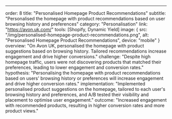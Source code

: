 ---
order: 8
title: "Personalised Homepage Product Recommendations"
subtitle: "Personalised the homepage with product recommendations based on user browsing history and preferences"
category: "Personalisation"
link: "https://avon.uk.com/"
tools: [Shopify, Dynamic Yield]
image: {
    src: "/img/personalised-homepage-product-recommendations.png",
    alt: "Personalised Homepage Product Recommendations",
    device: "mobile"
}
overview: "On Avon UK, personalised the homepage with product suggestions based on browsing history. Tailored recommendations increase engagement and drive higher conversions."
challenge: "Despite high homepage traffic, users were not discovering products that matched their preferences, leading to lower engagement and conversion rates."
hypothesis: "Personalising the homepage with product recommendations based on users' browsing history or preferences will increase engagement and drive higher conversion rates."
implementation: "Implemented personalised product suggestions on the homepage, tailored to each user's browsing history and preferences, and A/B tested their visibility and placement to optimise user engagement."
outcome: "Increased engagement with recommended products, resulting in higher conversion rates and more product views."